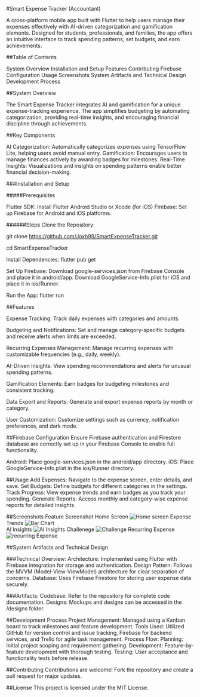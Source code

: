 #Smart Expense Tracker (Accountant)


A cross-platform mobile app built with Flutter to help users manage their expenses effectively with AI-driven categorization and gamification elements. Designed for students, professionals, and families, the app offers an intuitive interface to track spending patterns, set budgets, and earn achievements.


##Table of Contents

System Overview
Installation and Setup
Features
Contributing
Firebase Configuration
Usage
Screenshots
System Artifacts and Technical Design
Development Process


##System Overview

The Smart Expense Tracker integrates AI and gamification for a unique expense-tracking experience. The app simplifies budgeting by automating categorization, providing real-time insights, and encouraging financial discipline through achievements.


##Key Components

AI Categorization: Automatically categorizes expenses using TensorFlow Lite, helping users avoid manual entry.
Gamification: Encourages users to manage finances actively by awarding badges for milestones.
Real-Time Insights: Visualizations and insights on spending patterns enable better financial decision-making.


###Installation and Setup

#####Prerequisites

Flutter SDK: Install Flutter
Android Studio or Xcode (for iOS)
Firebase: Set up Firebase for Android and iOS platforms.

######Steps
Clone the Repository:

git clone https://github.com/Joxh99/SmartExpenseTracker.git

cd SmartExpenseTracker

Install Dependencies:
flutter pub get

Set Up Firebase:
Download google-services.json from Firebase Console and place it in android/app.
Download GoogleService-Info.plist for iOS and place it in ios/Runner.

Run the App:
flutter run


##Features

Expense Tracking:
Track daily expenses with categories and amounts.

Budgeting and Notifications:
Set and manage category-specific budgets and receive alerts when limits are exceeded.

Recurring Expenses Management:
Manage recurring expenses with customizable frequencies (e.g., daily, weekly).

AI-Driven Insights:
View spending recommendations and alerts for unusual spending patterns.

Gamification Elements:
Earn badges for budgeting milestones and consistent tracking.

Data Export and Reports:
Generate and export expense reports by month or category.

User Customization:
Customize settings such as currency, notification preferences, and dark mode.


##Firebase Configuration
Ensure Firebase authentication and Firestore database are correctly set up in your Firebase Console to enable full functionality.

Android: Place google-services.json in the android/app directory.
iOS: Place GoogleService-Info.plist in the ios/Runner directory.


##Usage
Add Expenses: Navigate to the expense screen, enter details, and save.
Set Budgets: Define budgets for different categories in the settings.
Track Progress: View expense trends and earn badges as you track your spending.
Generate Reports: Access monthly and category-wise expense reports for detailed insights.


##Screenshots
Feature	Screenshot 
Home Screen	![Home screen](assets/Home_screen.png) 
Expense Trends ![Bar Chart](assets/bar_chart.png)  	
AI Insights	![AI Insights](assets/ai_insights.png)
Challenege ![Challenge](assets/challenge.png)
Recurring Expense ![recurring Expense](assets/recurring_expense.png)

##System Artifacts and Technical Design

###Technical Overview:
Architecture: Implemented using Flutter with Firebase integration for storage and authentication.
Design Pattern: Follows the MVVM (Model-View-ViewModel) architecture for clear separation of concerns.
Database: Uses Firebase Firestore for storing user expense data securely.

###Artifacts:
Codebase: Refer to the repository for complete code documentation.
Designs: Mockups and designs can be accessed in the /designs folder.


##Development Process
Project Management: Managed using a Kanban board to track milestones and feature development.
Tools Used: Utilized GitHub for version control and issue tracking, Firebase for backend services, and Trello for agile task management.
Process Flow:
Planning: Initial project scoping and requirement gathering.
Development: Feature-by-feature development with thorough testing.
Testing: User acceptance and functionality tests before release.


##Contributing
Contributions are welcome! Fork the repository and create a pull request for major updates.


##License
This project is licensed under the MIT License.
